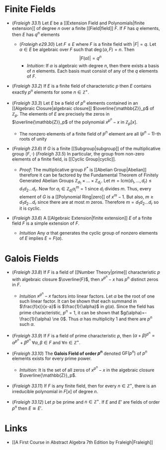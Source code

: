 # Finite Fields
* (*Fraleigh 33.1*) Let $E$ be a [[Extension Field and Polynomials|finite extension]] of degree $n$ over a finite [[Field|field]] $F$. If $F$ has $q$ elements, then $E$ has $q^n$ elements  
	* (*Fraleigh e29.30*) Let $F\le E$ where $F$ is a finite field with $|F|=q$. Let $\alpha\in E$ be algebraic over $F$ such that $\deg(\alpha, F)=n$. Then 
	  $$
	  |F(\alpha)| = q^n
	  $$
		* *Intuition*: If $\alpha$ is algebraic with degree $n$, then there exists a basis of $n$ elements. Each basis must consist of any of the $q$ elements of $F$. 
* (*Fraleigh 33.2*) If $E$ is a finite field of characteristic $p$ then $E$ contains exactly $p^n$ elements for some $n\in \mathbb{Z}^+$. 
* (*Fraleigh 33.3*) Let $E$ be a field of $p^n$ elements contained in an [[Algebraic Closure|algebraic closure]] $\overline{\mathbb{Z}}_p$  of $\mathbb{Z}_p$. The elements of $E$ are precisely the zeros in $\overline{\mathbb{Z}}_p$ of the polynomial $x^{p^n}-x$ in $\mathbb{Z}_p[x]$.
	* The nonzero elements of a finite field of $p^n$ element are all $(p^n-1)$-th roots of unity

* (*Fraleigh 23.6*) If $G$ is a finite [[Subgroup|subgroup]] of the multiplicative group $(F,\cdot)$ 
  (*Fraleigh 33.5*) In particular, the group from non-zero elements of a finite field, is [[Cyclic Group|cyclic]].
	* *Proof*: The multiplicative group $F^\ast$ is [[Abelian Group|Abelian]] therefore it can be factored by the Fundamental Theorem of Finitely Generated Abelian Groups  $\mathbb{Z}_{d_1}\times \dots\times\mathbb{Z}_{d_r}$. Let $m=\text{lcm}(d_1,\dots,d_r) \le d_1d_2\dots d_r$. Now for $a_i\in \mathbb{Z}_{d_i}$$a_i^m=1$ since $d_i$ divides $m$. Thus, every element of $G$ is a [[Polynomial Ring|zero]] of $x^m-1$. But also, $m\ge d_1d_2\dots d_r$ since there are at most $m$ zeros. Therefore $m=d_1d_2\dots d_r$  so it is cyclic.

* (*Fraleigh 33.6*) A [[Algebraic Extension|finite extension]] $E$ of a finite field $F$ is a simple extension of $F$.
	* *Intuition* Any $\alpha$ that generates the cyclic group of nonzero elements of $E$ implies $E=F(\alpha)$.

# Galois Fields
* (*Fraleigh 33.8*) If $F$ is a field of [[Number Theory|prime]] characteristic $p$ with algebraic closure $\overline{F}$, then $x^{p^n}-x$ has $p^n$ distinct zeros in $F$. 
	* *Intuition* $x^{p^n}-x$ factors into linear factors. Let $\alpha$ be the root of one such linear factor. It can be shown that each summand in $\frac{f(x)}{x-a}$ is $\frac{1}{\alpha}$ in $g(\alpha)$. Since the field has prime characteristic, $p^n=1$, it can be shown that $g(\alpha)=-\frac{1}{\alpha} \ne 0$.  Thus $\alpha$ has multiplicity $1$ and there are $p^n$ such $\alpha$.

* (*Fraleigh 33.9*) If $F$ is a field of prime characteristic $p$, then $(\alpha + \beta)^{p^n}=\alpha^{p^n} +\beta^{p^n}$ $\forall \alpha,\beta \in F$ and $\forall n\in\mathbb{Z}^+$. 

* (*Fraleigh 33.10*) The **Galois Field of order $p^n$** denoted $\text{GF}(p^n)$ of $p^n$ elements exists for every prime power. 
	* *Intuition*: It is the set of all zeros of $x^{p^n}-x$ in the algebraic closure $\overline{\mathbb{Z}}_p$.

* (*Fraleigh 33.11*) If $F$ is any finite field, then for every $n\in \mathbb{Z}^+$, there is an irreducible polynomial in $F[x]$ of degree $n$.

* (*Fraleigh 33.12*) Let $p$ be prime and $n\in\mathbb{Z}^+$. If $E$ and $E'$ are fields of order $p^n$ then $E\cong E'$.  
# Links
* [[A First Course in Abstract Algebra 7th Edition by Fraleigh|Fraleigh]]